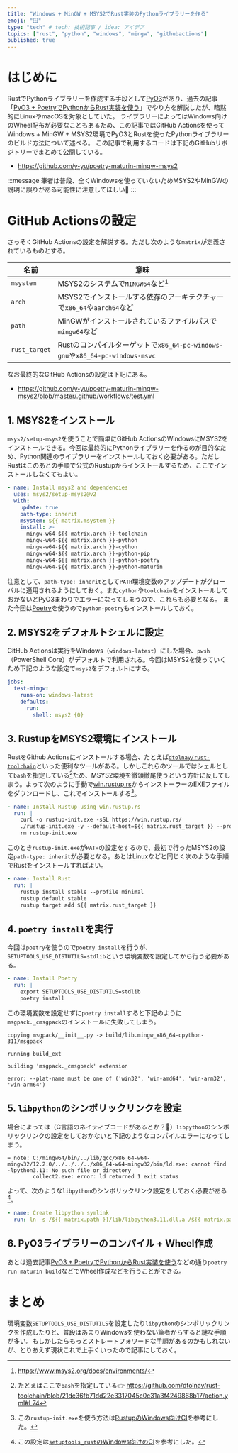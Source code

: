 ```yaml
---
title: "Windows + MinGW + MSYS2でRust実装のPythonライブラリーを作る"
emoji: "🪟"
type: "tech" # tech: 技術記事 / idea: アイデア
topics: ["rust", "python", "windows", "mingw", "githubactions"]
published: true
---
```


# はじめに

RustでPythonライブラリーを作成する手段として[PyO3](https://github.com/PyO3/pyo3)があり、過去の記事「[PyO3 + PoetryでPythonからRust実装を使う](https://zenn.dev/yyu/articles/3b87c9499fddde)」でやり方を解説したが、暗黙的にLinuxやmacOSを対象としていた。
ライブラリーによってはWindows向けのWheel配布が必要なこともあるため、この記事ではGitHub Actionsを使ってWindows + MinGW + MSYS2環境でPyO3とRustを使ったPythonライブラリーのビルド方法について述べる。
この記事で利用するコードは下記のGitHubリポジトリーでまとめて公開している。

- https://github.com/y-yu/poetry-maturin-mingw-msys2

:::message
筆者は普段、全くWindowsを使っていないためMSYS2やMinGWの説明に誤りがある可能性に注意してほしい🙏
:::


# GitHub Actionsの設定

さっそくGitHub Actionsの設定を解説する。ただし次のような`matrix`が定義されているものとする。

|   名前       | 意味 	|
|--------------|------	|
| `msystem` 	 | MSYS2のシステムで`MINGW64`など[^environment]|
| `arch`     	 | MSYS2でインストールする依存のアーキテクチャーで`x86_64`や`aarch64`など |
| `path`       | MinGWがインストールされているファイルパスで`mingw64`など |
| `rust_target`| Rustのコンパイルターゲットで`x86_64-pc-windows-gnu`や`x86_64-pc-windows-msvc`|

[^environment]: https://www.msys2.org/docs/environments/

なお最終的なGitHub Actionsの設定は下記にある。

- https://github.com/y-yu/poetry-maturin-mingw-msys2/blob/master/.github/workflows/test.yml

## 1. MSYS2をインストール

`msys2/setup-msys2`を使うことで簡単にGitHub ActionsのWindowsにMSYS2をインストールできる。今回は最終的にPythonライブラリーを作るのが目的なため、Python関連のライブラリーをインストールしておく必要がある。ただしRustはこのあとの手順で公式のRustupからインストールするため、ここでインストールしなくてもよい。

```yaml
- name: Install msys2 and dependencies
  uses: msys2/setup-msys2@v2
  with:
    update: true
    path-type: inherit
    msystem: ${{ matrix.msystem }}
    install: >-
      mingw-w64-${{ matrix.arch }}-toolchain
      mingw-w64-${{ matrix.arch }}-python
      mingw-w64-${{ matrix.arch }}-cython
      mingw-w64-${{ matrix.arch }}-python-pip
      mingw-w64-${{ matrix.arch }}-python-poetry
      mingw-w64-${{ matrix.arch }}-python-maturin
```

注意として、`path-type: inherit`として`PATH`環境変数のアップデートがグローバルに適用されるようにしておく。また`cython`や`toolchain`をインストールしておかないとPyO3まわりでエラーになってしまうので、これらも必要となる。
また今回は[Poetry](https://python-poetry.org/)を使うので`python-poetry`もインストールしておく。

## 2. MSYS2をデフォルトシェルに設定

GitHub Actionsは実行をWindows（`windows-latest`）にした場合、`pwsh`（PowerShell Core）がデフォルトで利用される。今回はMSYS2を使っていくため下記のような設定で`msys2`をデフォルトにする。

```yaml
jobs:
  test-mingw:
    runs-on: windows-latest
    defaults:
      run:
        shell: msys2 {0}
```

## 3. RustupをMSYS2環境にインストール

RustをGithub Actionsにインストールする場合、たとえば[`dtolnay/rust-toolchain`](https://github.com/marketplace/actions/rustup-toolchain-install)といった便利なツールがある。しかしこれらのツールではシェルとして`bash`を指定している[^use_bash]ため、MSYS2環境を徹頭徹尾使うという方針に反してしまう。よって次のように手動で[win.rustup.rs](https://win.rustup.rs/)からインストーラーのEXEファイルをダウンロードし、これでインストールする[^refer_from_rustup_ci]。

```yaml
- name: Install Rustup using win.rustup.rs
  run: |
    curl -o rustup-init.exe -sSL https://win.rustup.rs/
    ./rustup-init.exe -y --default-host=${{ matrix.rust_target }} --profile=minimal
    rm rustup-init.exe
```

[^use_bash]: たとえばここで`bash`を指定している👉 https://github.com/dtolnay/rust-toolchain/blob/21dc36fb71dd22e3317045c0c31a3f4249868b17/action.yml#L74

[^refer_from_rustup_ci]: この`rustup-init.exe`を使う方法は[RustupのWindows向けCI](https://github.com/rust-lang/rustup/blob/efa576d8fbb4b98cf6dc8770afebc9b1e647f00b/.github/workflows/ci.yaml#L99-L105)を参考にした。

このとき`rustup-init.exe`が`PATH`の設定をするので、最初で行ったMSYS2の設定`path-type: inherit`が必要となる。あとはLinuxなどと同じく次のような手順でRustをインストールすればよい。

```yaml
- name: Install Rust
  run: |
    rustup install stable --profile minimal
    rustup default stable
    rustup target add ${{ matrix.rust_target }}
```

## 4. `poetry install`を実行

今回は`poetry`を使うので`poetry install`を行うが、`SETUPTOOLS_USE_DISTUTILS=stdlib`という環境変数を設定してから行う必要がある。

```yaml
- name: Install Poetry
  run: |
    export SETUPTOOLS_USE_DISTUTILS=stdlib
    poetry install
```

この環境変数を設定せずに`poetry install`すると下記のように`msgpack._cmsgpack`のインストールに失敗してしまう。

```
copying msgpack/__init__.py -> build/lib.mingw_x86_64-cpython-311/msgpack

running build_ext

building 'msgpack._cmsgpack' extension

error: --plat-name must be one of ('win32', 'win-amd64', 'win-arm32', 'win-arm64')
```

## 5. `libpython`のシンボリックリンクを設定

場合によっては（C言語のネイティブコードがあるとか？🤔）`libpython`のシンボリックリンクの設定をしておかないと下記のようなコンパイルエラーになってしまう。

```
= note: C:/mingw64/bin/../lib/gcc/x86_64-w64-mingw32/12.2.0/../../../../x86_64-w64-mingw32/bin/ld.exe: cannot find -lpython3.11: No such file or directory
        collect2.exe: error: ld returned 1 exit status
```

よって、次のような`libpython`のシンボリックリンク設定をしておく必要がある[^refer_from_setuptools_rust_ci]。

```yaml
- name: Create libpython symlink
  run: ln -s /${{ matrix.path }}/lib/libpython3.11.dll.a /${{ matrix.path }}/lib/libpython311.dll.a
```

[^refer_from_setuptools_rust_ci]: この設定は[`setuptools_rust`のWindows向けのCI](https://github.com/PyO3/setuptools-rust/blob/34c5f160a3a282ea568d0d285957edbdd927a9c7/.github/workflows/ci.yml#L358-L360)を参考にした。

## 6. PyO3ライブラリーのコンパイル + Wheel作成

あとは過去記事[PyO3 + PoetryでPythonからRust実装を使う](https://zenn.dev/yyu/articles/3b87c9499fddde)などの通り`poetry run maturin build`などでWheel作成などを行うことができる。

# まとめ

環境変数`SETUPTOOLS_USE_DISTUTILS`を設定したり`libpython`のシンボリックリンクを作成したりと、普段はあまりWindowsを使わない筆者からすると謎な手順が多い。もしかしたらもっとストレートフォワードな手順があるのかもしれないが、とりあえず現状これで上手くいったので記事にしておく。